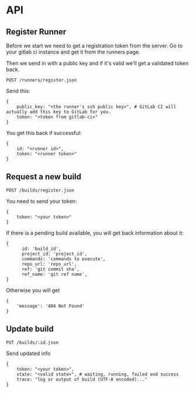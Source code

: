 # API


## Register Runner

Before we start we need to get a registration token from the server. Go to your gitlab ci
instance and get it from the runners page. 

Then we send in with a public key and if it's valid we'll get 
a validated token back.

```POST /runners/register.json```

Send this:

```
{
    public_key: "<the runner's ssh public key>", # GitLab CI will actually add this key to GitLab for you.
    token: "<token from gitlab-ci>"
}
```

You get this back if successful:

```
{
    id: "<runner id>",
    token: "<runner token>"
}
```

## Request a new build

```POST /builds/register.json```

You need to send your token:

```
{
    token: "<your token>"
}
```

If there ia a pending build available, you will get back information about it:

```
{
      id: 'build_id',
      project_id: 'project_id',
      commands: 'commands to execute',
      repo_url: 'repo_url',
      ref: 'git commit sha',
      ref_name: 'git ref name',
}
```

Otherwise you will get

```
{
    'message': '404 Not Found'
}
```


## Update build

```PUT /builds/:id.json```

Send updated info

```
{
    token: "<your token>",
    state: "<valid state>", # waiting, running, failed and success 
    trace: "log or output of build (UTF-8 encoded)..."
}
```
